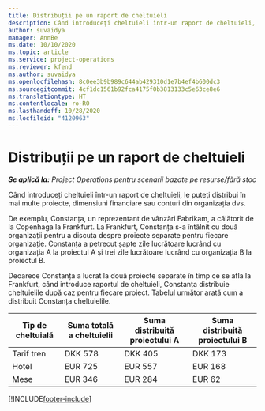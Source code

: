 ```yaml
---
title: Distribuții pe un raport de cheltuieli
description: Când introduceți cheltuieli într-un raport de cheltuieli, le puteți distribui în mai multe proiecte, persoane juridice sau conturi din organizația dvs.
author: suvaidya
manager: AnnBe
ms.date: 10/10/2020
ms.topic: article
ms.service: project-operations
ms.reviewer: kfend
ms.author: suvaidya
ms.openlocfilehash: 8c0ee3b9b989c644ab429310d1e7b4ef4b600dc3
ms.sourcegitcommit: 4cf1dc1561b92fca4175f0b3813133c5e63ce8e6
ms.translationtype: HT
ms.contentlocale: ro-RO
ms.lasthandoff: 10/28/2020
ms.locfileid: "4120963"
---
```

# <a name="distributions-on-an-expense-report"></a>Distribuții pe un raport de cheltuieli

_**Se aplică la:** Project Operations pentru scenarii bazate pe resurse/fără stoc_

Când introduceți cheltuieli într-un raport de cheltuieli, le puteți distribui în mai multe proiecte, dimensiuni financiare sau conturi din organizația dvs.

De exemplu, Constanța, un reprezentant de vânzări Fabrikam, a călătorit de la Copenhaga la Frankfurt. La Frankfurt, Constanța s-a întâlnit cu două organizații pentru a discuta despre proiecte separate pentru fiecare organizație. Constanța a petrecut șapte zile lucrătoare lucrând cu organizația A la proiectul A și trei zile lucrătoare lucrând cu organizația B la proiectul B.

Deoarece Constanța a lucrat la două proiecte separate în timp ce se afla la Frankfurt, când introduce raportul de cheltuieli, Constanța distribuie cheltuielile după caz pentru fiecare proiect. Tabelul următor arată cum a distribuit Constanța cheltuielile.

| Tip de cheltuială | Suma totală a cheltuielii | Suma distribuită proiectului A | Suma distribuită proiectului B |
|--------------|----------------------|---------------------------------|---------------------------------|
| Tarif tren   | DKK 578              | DKK 405                         | DKK 173                         |
| Hotel        | EUR 725              | EUR 557                         | EUR 168                         |
| Mese        | EUR 346              | EUR 284                         | EUR 62                          |


[!INCLUDE[footer-include](../includes/footer-banner.md)]